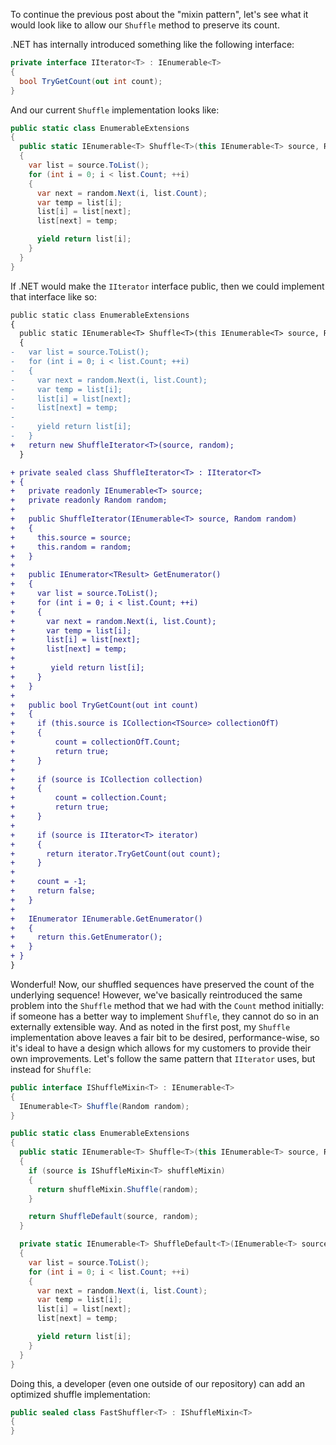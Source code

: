To continue the previous post about the "mixin pattern", let's see what it would look like to allow our `Shuffle` method to preserve its count.

.NET has internally introduced something like the following interface:
```csharp
private interface IIterator<T> : IEnumerable<T>
{
  bool TryGetCount(out int count);
}
```

And our current `Shuffle` implementation looks like:

```csharp
public static class EnumerableExtensions
{
  public static IEnumerable<T> Shuffle<T>(this IEnumerable<T> source, Random random)
  {
    var list = source.ToList();
    for (int i = 0; i < list.Count; ++i)
    {
      var next = random.Next(i, list.Count);
      var temp = list[i];
      list[i] = list[next];
      list[next] = temp;

      yield return list[i];
    }
  }
}
```

If .NET would make the `IIterator` interface public, then we could implement that interface like so:

```diff
public static class EnumerableExtensions
{
  public static IEnumerable<T> Shuffle<T>(this IEnumerable<T> source, Random random)
  {
-   var list = source.ToList();
-   for (int i = 0; i < list.Count; ++i)
-   {
-     var next = random.Next(i, list.Count);
-     var temp = list[i];
-     list[i] = list[next];
-     list[next] = temp;
-
-     yield return list[i];
-   }
+   return new ShuffleIterator<T>(source, random);
  }

+ private sealed class ShuffleIterator<T> : IIterator<T>
+ {
+   private readonly IEnumerable<T> source;
+   private readonly Random random;
+
+   public ShuffleIterator(IEnumerable<T> source, Random random)
+   {
+     this.source = source;
+     this.random = random;
+   }
+
+   public IEnumerator<TResult> GetEnumerator()
+   {
+     var list = source.ToList();
+     for (int i = 0; i < list.Count; ++i)
+     {
+       var next = random.Next(i, list.Count);
+       var temp = list[i];
+       list[i] = list[next];
+       list[next] = temp;
+
+        yield return list[i];
+     }
+   }
+
+   public bool TryGetCount(out int count)
+   {
+     if (this.source is ICollection<TSource> collectionOfT)
+     {
+         count = collectionOfT.Count;
+         return true;
+     }
+
+     if (source is ICollection collection)
+     {
+         count = collection.Count;
+         return true;
+     }
+
+     if (source is IIterator<T> iterator)
+     {
+       return iterator.TryGetCount(out count);
+     }
+
+     count = -1;
+     return false;
+   }
+
+   IEnumerator IEnumerable.GetEnumerator()
+   {
+     return this.GetEnumerator();
+   }
+ }
}
```

Wonderful! Now, our shuffled sequences have preserved the count of the underlying sequence! However, we've basically reintroduced the same problem into the `Shuffle` method that we had with the `Count` method initially: if someone has a better way to implement `Shuffle`, they cannot do so in an externally extensible way. And as noted in the first post, my `Shuffle` implementation above leaves a fair bit to be desired, performance-wise, so it's ideal to have a design which allows for my customers to provide their own improvements. Let's follow the same pattern that `IIterator` uses, but instead for `Shuffle`:

```csharp
public interface IShuffleMixin<T> : IEnumerable<T>
{
  IEnumerable<T> Shuffle(Random random);
}

public static class EnumerableExtensions
{
  public static IEnumerable<T> Shuffle<T>(this IEnumerable<T> source, Random random)
  {
    if (source is IShuffleMixin<T> shuffleMixin)
    {
      return shuffleMixin.Shuffle(random);
    }

    return ShuffleDefault(source, random);
  }

  private static IEnumerable<T> ShuffleDefault<T>(IEnumerable<T> source, Random random)
  {
    var list = source.ToList();
    for (int i = 0; i < list.Count; ++i)
    {
      var next = random.Next(i, list.Count);
      var temp = list[i];
      list[i] = list[next];
      list[next] = temp;

      yield return list[i];
    }
  }
}
```

Doing this, a developer (even one outside of our repository) can add an optimized shuffle implementation:

```csharp
public sealed class FastShuffler<T> : IShuffleMixin<T>
{
}
```





















































